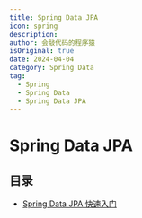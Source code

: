 ```yaml
---
title: Spring Data JPA
icon: spring
description:
author: 会敲代码的程序猿
isOriginal: true
date: 2024-04-04
category: Spring Data
tag:
  - Spring
  - Spring Data
  - Spring Data JPA
---
```


# Spring Data JPA

## 目录

* [Spring Data JPA 快速入门](/spring-data-jpa/jetbrains/getting-started)
